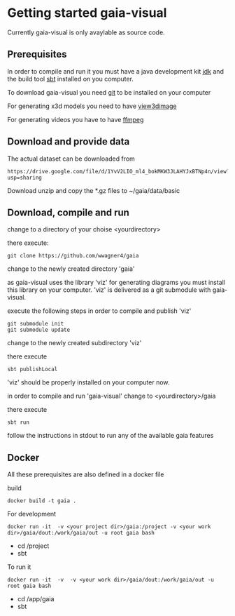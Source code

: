 # Getting started gaia-visual
Currently gaia-visual is only avaylable as source code.

## Prerequisites
In order to compile and run it you must have a java development kit
[jdk](https://www.google.com/search?channel=fs&client=ubuntu&q=install+jdk)
and the build tool [sbt](https://www.scala-sbt.org/1.x/docs/Setup.html) installed on you computer.

To download gaia-visual you need [git](https://git-scm.com/downloads) to be installed
on your computer

For generating x3d models you need to have [view3dimage](https://castle-engine.io/view3dscene.php)

For generating videos you have to have [ffmpeg](https://www.ffmpeg.org/download.html)

## Download and provide data
The actual dataset can be downloaded from 
```
https://drive.google.com/file/d/1YvV2LIO_ml4_bokMKW3JLAHYJxBTNp4n/view?usp=sharing
```

Download unzip and copy the *.gz files to ~/gaia/data/basic

## Download, compile and run

change to a directory of your choise &lt;yourdirectory>

there execute:
```shell
git clone https://github.com/wwagner4/gaia
```

change to the newly created directory 'gaia'

as gaia-visual uses the library 'viz' for generating
diagrams you must install this library
on your computer.
'viz' is delivered as a git submodule with gaia-visual.

execute the following steps in order to compile and publish 'viz'
```shell
git submodule init
git submodule update
```
change to the newly created subdirectory 'viz'

there execute
```shell
sbt publishLocal
```
'viz' should be properly installed on your computer now.

in order to compile and run 'gaia-visual' change to &lt;yourdirectory>/gaia

there execute
```shell
sbt run
```

follow the instructions in stdout to run any of the available gaia features

## Docker
All these prerequisites are also defined in a docker file

build
```shell
docker build -t gaia .
```

For development
```shell
docker run -it  -v <your project dir>/gaia:/project -v <your work dir>/gaia/dout:/work/gaia/out -u root gaia bash
```
* cd /project
* sbt

To run it
```shell
docker run -it  -v  -v <your work dir>/gaia/dout:/work/gaia/out -u root gaia bash
```
* cd /app/gaia
* sbt
